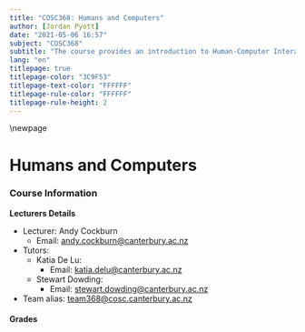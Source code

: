 ```yaml
---
title: "COSC368: Humans and Computers"
author: [Jordan Pyott]
date: "2021-05-06 16:57"
subject: "COSC368"
subtitle: "The course provides an introduction to Human-Computer Interaction (HCI). HCI is concerned with understanding, designing, implementing and evaluating user-interfaces so that they better support users in carrying out their tasks. On completing the course you will have knowledge of the theoretical foundations of designing for interaction between humans and computers. You will also have practical experience in implementing and evaluating graphical user interfaces."
lang: "en"
titlepage: true
titlepage-color: "3C9F53"
titlepage-text-color: "FFFFFF"
titlepage-rule-color: "FFFFFF"
titlepage-rule-height: 2
---
```


\newpage

# Humans and Computers

### Course Information

**Lecturers Details**

- Lecturer: Andy Cockburn 
  * Email: andy.cockburn@canterbury.ac.nz
- Tutors: 
  * Katia De Lu: 
    + Email: katia.delu@canterbury.ac.nz
  * Stewart Dowding: 
    + Email: stewart.dowding@canterbury.ac.nz
- Team alias: team368@cosc.canterbury.ac.nz

#### Grades

